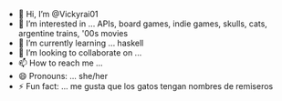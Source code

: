 - 👋 Hi, I’m @Vickyrai01
- 👀 I’m interested in ... APIs, board games, indie games, skulls, cats, argentine trains, '00s movies
- 🌱 I’m currently learning ... haskell
- 💞️ I’m looking to collaborate on ...
- 📫 How to reach me ...
- 😄 Pronouns: ... she/her
- ⚡ Fun fact: ... me gusta que los gatos tengan nombres de remiseros

<!---
Vickyrai01/Vickyrai01 is a ✨ special ✨ repository because its `README.md` (this file) appears on your GitHub profile.
You can click the Preview link to take a look at your changes.
--->
